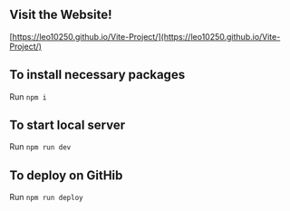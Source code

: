 ## Visit the Website!
[https://leo10250.github.io/Vite-Project/](https://leo10250.github.io/Vite-Project/)

## To install necessary packages
Run `npm i`

## To start local server
Run `npm run dev`

## To deploy on GitHib
Run `npm run deploy`
